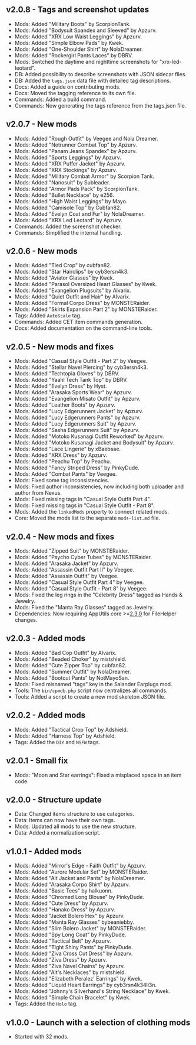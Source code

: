 ## v2.0.8 - Tags and screenshot updates
- Mods: Added "Military Boots" by ScorpionTank.
- Mods: Added "Bodysuit Spandex and Sleeved" by Apzurv.
- Mods: Added "XRX Low Waist Leggings" by Apzurv.
- Mods: Added "Simple Elbow Pads" by Kwek.
- Mods: Added "One-Shoulder Shirt" by NolaDreamer.
- Mods: Added "Rockergirl Pants Laces" by DBRV.
- Mods: Switched the daytime and nighttime screenshots for "xrx-led-leotard".
- DB: Added possibility to describe screenshots with JSON sidecar files.
- DB: Added the `tags.json` data file with detailed tag descriptions.
- Docs: Added a guide on contributing mods.
- Docs: Moved the tagging reference to its own file.
- Commands: Added a build command.
- Commands: Now generating the tags reference from the tags.json file.

## v2.0.7 - New mods
- Mods: Added "Rough Outfit" by Veegee and Nola Dreamer.
- Mods: Added "Netrunner Combat Top" by Apzurv.
- Mods: Added "Panam Jeans Spandex" by Apzurv.
- Mods: Added "Sports Leggings" by Apzurv.
- Mods: Added "XRX Puffer Jacket" by Apzurv.
- Mods: Added "XRX Stockings" by Apzurv.
- Mods: Added "Military Combat Armor" by Scorpion Tank.
- Mods: Added "Nanosuit" by Subleader.
- Mods: Added "Armor Pads Pack" by ScorpionTank.
- Mods: Added "Bullet Necklace" by e256.
- Mods: Added "High Waist Leggings" by Mayo.
- Mods: Added "Camisole Top" by Cubfan82.
- Mods: Added "Evelyn Coat and Fur" by NolaDreamer.
- Mods: Added "XRX Led Leotard" by Apzurv.
- Commands: Added the screenshot checker.
- Commands: Simplified the internal handling.

## v2.0.6 - New mods
- Mods: Added "Tied Crop" by cubfan82.
- Mods: Added "Star Hairclips" by cyb3ersn4k3.
- Mods: Added "Aviator Glasses" by Kwek.
- Mods: Added "Parasol Oversized Heart Glasses" by Kwek.
- Mods: Added "Evangelion Plugsuits" by Alvarix.
- Mods: Added "Quiet Outfit and Hair" by Alvarix.
- Mods: Added "Formal Corpo Dress" by MONSTERaider.
- Mods: Added "Skirts Expansion Part 2" by MONSTERaider.
- Tags: Added `AutoScale` tag.
- Commands: Added CET item commands generation.
- Docs: Added documentation on the command-line tools.

## v2.0.5 - New mods and fixes
- Mods: Added "Casual Style Outfit - Part 2" by Veegee.
- Mods: Added "Stellar Navel Piercing" by cyb3ersn4k3.
- Mods: Added "Techtopia Gloves" by DBRV.
- Mods: Added "Yaahl Tech Tank Top" by DBRV.
- Mods: Added "Evelyn Dress" by Hyst.
- Mods: Added "Arasaka Sports Wear" by Apzurv.
- Mods: Added "Evangelion Misato Outfit" by Apzurv.
- Mods: Added "Leather Boots" by Apzurv.
- Mods: Added "Lucy Edgerunners Jacket" by Apzurv.
- Mods: Added "Lucy Edgerunners Pants" by Apzurv.
- Mods: Added "Lucy Edgerunners Suit" by Apzurv.
- Mods: Added "Sasha Edgerunners Suit" by Apzurv.
- Mods: Added "Motoko Kusanagi Outfit Reworked" by Apzurv.
- Mods: Added "Motoko Kusanagi Jacket and Bodysuit" by Apzurv.
- Mods: Added "Lace Lingerie" by xBaebsae.
- Mods: Added "XRX Dress" by Apzurv.
- Mods: Added "Peachu Top" by Peachu.
- Mods: Added "Fancy Striped Dress" by PinkyDude.
- Mods: Added "Combat Pants" by Veegee.
- Mods: Fixed some tag inconsistencies.
- Mods: Fixed author inconsistencies, now including both uploader and author from Nexus.
- Mods: Fixed missing tags in "Casual Style Outfit Part 4".
- Mods: Fixed missing tags in "Casual Style Outfit - Part 8".
- Mods: Added the `linkedMods` property to connect related mods.
- Core: Moved the mods list to the separate `mods-list.md` file.

## v2.0.4 - New mods and fixes
- Mods: Added "Zipped Suit" by MONSTERaider.
- Mods: Added "Psycho Cyber Tubes" by MONSTERaider.
- Mods: Added "Arasaka Jacket" by Apzurv.
- Mods: Added "Assassin Outfit Part II" by Veegee.
- Mods: Added "Assassin Outfit" by Veegee.
- Mods: Added "Casual Style Outfit Part 4" by Veegee.
- Mods: Added "Casual Style Outfit - Part 8" by Veegee.
- Mods: Fixed the leg rings in the "Celebrity Dress" tagged as Hands & Jewelry.
- Mods: Fixed the "Manta Ray Glasses" tagged as Jewelry.
- Dependencies: Now requiring AppUtils core >=[2.3.0](https://github.com/Mistralys/application-utils-core/releases/tag/2.3.0) for FileHelper changes.

## v2.0.3 - Added mods
- Mods: Added "Bad Cop Outfit" by Alvarix.
- Mods: Added "Beaded Choker" by mistshield.
- Mods: Added "Cute Zipper Top" by cubfan82.
- Mods: Added "Summer Outfit" by NolaDreamer.
- Mods: Added "Bootcut Pants" by NotMayoSan.
- Mods: Fixed misnamed "tags" key in the Salander Earplugs mod.
- Tools: The `bin/cpmdb.php` script now centralizes all commands.
- Tools: Added a script to create a new mod skeleton JSON file.

## v2.0.2 - Added mods
- Mods: Added "Tactical Crop Top" by Adshield.
- Mods: Added "Harness Top" by Adshield.
- Tags: Added the `DIY` and `NSFW` tags.

## v2.0.1 - Small fix
- Mods: "Moon and Star earrings": Fixed a misplaced space in an item code.
 
## v2.0.0 - Structure update
- Data: Changed items structure to use categories.
- Data: Items can now have their own tags.
- Mods: Updated all mods to use the new structure.
- Data: Added a normalization script.

## v1.0.1 - Added mods
- Mods: Added "Mirror's Edge - Faith Outfit" by Apzurv.
- Mods: Added "Aurore Modular Set" by MONSTERaider.
- Mods: Added "Alt Jacket and Pants" by NolaDreamer.
- Mods: Added "Arasaka Corpo Shirt" by Apzurv.
- Mods: Added "Basic Tees" by halkuonn.
- Mods: Added "Chromed Long Blouse" by PinkyDude.
- Mods: Added "Cute Dress" by Apzurv.
- Mods: Added "Hanako Dress" by Apzurv.
- Mods: Added "Jacket Bolero Hex" by Apzurv. 
- Mods: Added "Manta Ray Glasses" bybeaniebby.
- Mods: Added "Slim Bolero Jacket" by MONSTERaider.
- Mods: Added "Spy Long Coat" by PinkyDude.
- Mods: Added "Tactical Belt" by Apzurv.
- Mods: Added "Tight Shiny Pants" by PinkyDude.
- Mods: Added "Ziva Cross Cut Dress" by Apzurv.
- Mods: Added "Ziva Dress" by Apzurv.
- Mods: Added "Ziva Navel Chains" by Apzurv.
- Mods: Added "Alt's Necklaces" by mistshield.
- Mods: Added "Elizabeth Peralez' Earrings" by Kwek.
- Mods: Added "Liquid Heart Earrings" by cyb3rsn4k34li3n.
- Mods: Added "Johnny's Silverhand's String Necklace" by Kwek.
- Mods: Added "Simple Chain Bracelet" by Kwek.
- Tags: Added the `Holo` tag.

## v1.0.0 - Launch with a selection of clothing mods 
- Started with 32 mods.
